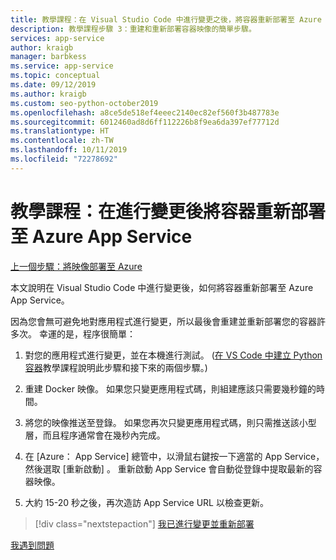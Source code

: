 ```yaml
---
title: 教學課程：在 Visual Studio Code 中進行變更之後，將容器重新部署至 Azure App Service
description: 教學課程步驟 3：重建和重新部署容器映像的簡單步驟。
services: app-service
author: kraigb
manager: barbkess
ms.service: app-service
ms.topic: conceptual
ms.date: 09/12/2019
ms.author: kraigb
ms.custom: seo-python-october2019
ms.openlocfilehash: a8ce5de518ef4eeec2140ec82ef560f3b487783e
ms.sourcegitcommit: 6012460ad8d6ff112226b8f9ea6da397ef77712d
ms.translationtype: HT
ms.contentlocale: zh-TW
ms.lasthandoff: 10/11/2019
ms.locfileid: "72278692"
---
```

# <a name="tutorial-redeploy-a-container-to-azure-app-service-after-making-changes"></a>教學課程：在進行變更後將容器重新部署至 Azure App Service

[上一個步驟：將映像部署至 Azure](tutorial-deploy-containers-02.md)

本文說明在 Visual Studio Code 中進行變更後，如何將容器重新部署至 Azure App Service。

因為您會無可避免地對應用程式進行變更，所以最後會重建並重新部署您的容器許多次。 幸運的是，程序很簡單：

1. 對您的應用程式進行變更，並在本機進行測試。 ([在 VS Code 中建立 Python 容器](https://code.visualstudio.com/docs/python/tutorial-create-container)教學課程說明此步驟和接下來的兩個步驟。)

1. 重建 Docker 映像。 如果您只變更應用程式碼，則組建應該只需要幾秒鐘的時間。

1. 將您的映像推送至登錄。 如果您再次只變更應用程式碼，則只需推送該小型層，而且程序通常會在幾秒內完成。

1. 在 [Azure：  App Service] 總管中，以滑鼠右鍵按一下適當的 App Service，然後選取 [重新啟動]  。 重新啟動 App Service 會自動從登錄中提取最新的容器映像。

1. 大約 15-20 秒之後，再次造訪 App Service URL 以檢查更新。

> [!div class="nextstepaction"]
> [我已進行變更並重新部署](tutorial-deploy-containers-04.md)

[我遇到問題](https://www.research.net/r/PWZWZ52?tutorial=vscode-appservice-containers&step=03-make-changes-redeploy)
